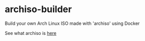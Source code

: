 # archiso-builder
Build your own Arch Linux ISO made with 'archiso' using Docker

See what archiso is [here](https://wiki.archlinux.org/index.php/archiso)

